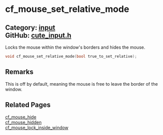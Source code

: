 [//]: # (This file is automatically generated by Cute Framework's docs parser.)
[//]: # (Do not edit this file by hand!)
[//]: # (See: https://github.com/RandyGaul/cute_framework/blob/master/samples/docs_parser.cpp)
[](../header.md ':include')

# cf_mouse_set_relative_mode

Category: [input](/api_reference?id=input)  
GitHub: [cute_input.h](https://github.com/RandyGaul/cute_framework/blob/master/include/cute_input.h)  
---

Locks the mouse within the window's borders and hides the mouse.

```cpp
void cf_mouse_set_relative_mode(bool true_to_set_relative);
```

## Remarks

This is off by default, meaning the mouse is free to leave the border of the window.

## Related Pages

[cf_mouse_hide](/input/cf_mouse_hide.md)  
[cf_mouse_hidden](/input/cf_mouse_hidden.md)  
[cf_mouse_lock_inside_window](/input/cf_mouse_lock_inside_window.md)  
